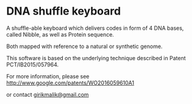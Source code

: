 # DNA shuffle keyboard
A shuffle-able keyboard which delivers codes in form of 4 DNA bases, called Nibble, as well as Protein sequence.

Both mapped with reference to a natural or synthetic genome.

This software is based on the underlying technique described in Patent PCT/IB2015/057964.

For more information, please see http://www.google.com/patents/WO2016059610A1

or contact girikmalik@gmail.com 
